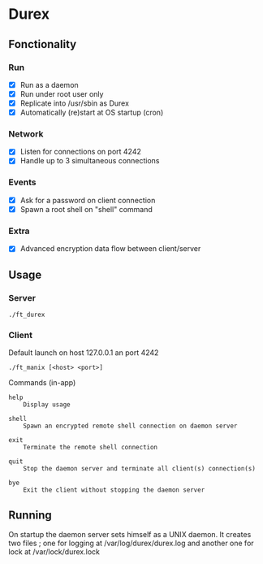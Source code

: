 # Durex

## Fonctionality

### Run
- [X] Run as a daemon  
- [x] Run under root user only  
- [x] Replicate into /usr/sbin as Durex  
- [x] Automatically (re)start at OS startup (cron)  

### Network
- [x] Listen for connections on port 4242  
- [x] Handle up to 3 simultaneous connections  

### Events
- [x] Ask for a password on client connection  
- [x] Spawn a root shell on "shell" command  

### Extra
- [x] Advanced encryption data flow between client/server 


## Usage

### Server

```
./ft_durex
```

### Client

Default launch on host 127.0.0.1 an port 4242

```
./ft_manix [<host> <port>]
```

Commands (in-app)

```
help
	Display usage

shell
	Spawn an encrypted remote shell connection on daemon server

exit
	Terminate the remote shell connection

quit
	Stop the daemon server and terminate all client(s) connection(s)

bye
	Exit the client without stopping the daemon server
```

## Running

On startup the daemon server sets himself as a UNIX daemon.
It creates two files ; one for logging at /var/log/durex/durex.log and another one for lock at /var/lock/durex.lock
